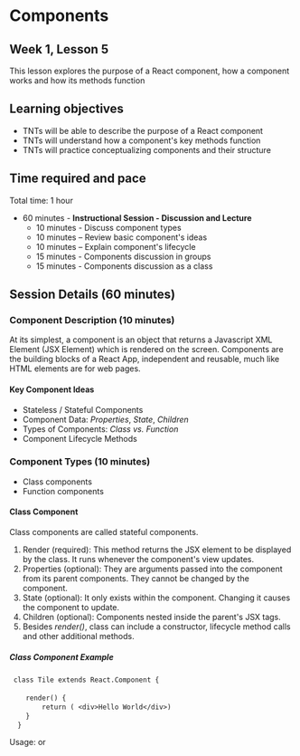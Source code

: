 # Components

## Week 1, Lesson 5

This lesson explores the purpose of a React component, how a component works and how its methods function

## Learning objectives

- TNTs will be able to describe the purpose of a React component
- TNTs will understand how a component's key methods function
- TNTs will practice conceptualizing components and their structure

## Time required and pace

Total time: 1 hour

- 60 minutes - **Instructional Session - Discussion and Lecture**
  - 10 minutes - Discuss component types
  - 10 minutes – Review basic component's ideas
  - 10 minutes – Explain component's lifecycle
  - 15 minutes - Components discussion in groups
  - 15 minutes - Components discussion as a class

## Session Details (60 minutes)

### Component Description (10 minutes)

At its simplest, a component is an object that returns a Javascript XML Element (JSX Element) which is rendered on the screen. Components are the building blocks of a React App, independent and reusable, much like HTML elements are for web pages.

#### Key Component Ideas

- Stateless / Stateful Components
- Component Data: _Properties_, _State_, _Children_
- Types of Components: _Class vs. Function_
- Component Lifecycle Methods

### Component Types (10 minutes)

- Class components
- Function components

#### Class Component

Class components are called stateful components.

1. Render (required): This method returns the JSX element to be displayed by the class. It runs whenever the component's view updates.
2. Properties (optional): They are arguments passed into the component from its parent components. They cannot be changed by the component.
3. State (optional): It only exists within the component. Changing it causes the component to update.
4. Children (optional): Components nested inside the parent's JSX tags.
5. Besides _render()_, class can include a constructor, lifecycle method calls and other additional methods.

##### Class Component Example

     class Tile extends React.Component {

        render() {
            return ( <div>Hello World</div>)
        }
      }

Usage: <Title></Title> or <Title />

##### Stateful Component With Props 

     class Tile extends React.Component {

          // Constructor
          constructor(props) {
              super(props)
              this.state = {
                  size: props.width * props.height
              }
          }
          
          render() {
              return ( <div>This is tile {this.props.name} with ID {this.props.id} of size {this.state.size} </div>)
          }
      }

Usage: <Title name="a name" id="an id" width="15" height="30" />

##### Rendering Other Components in a Component

    import React, { Component } from "react"
    import { Header } from "./Header"
    import { PhotoGrid } from "./PhotoGrid"

    // Assume each import is a separate component that was built
    // Homepage will render Header and PhotoGrid

    class HomePage extends React.Component {

        render() {
            return (
                <div id="home-page-container">
                  <Header/>
                  <PhotoGrid numberOfPhotos={5} />
                </div>
            )
        }
     }

Usage: `<Homepage/>`

#### Function Component

Function components are called stateless components.

1. Originally simple, stateless components; expected to return the JSX element to be displayed.
2. Properties (optional): These arguments are passed in from the component's parent similarly to passing parameters to a function. They cannot be changed in the component.
3. UseState: A hook function that permits to provide a state to a function component. It returns a state variable, giving function components a way to manipulate a state the way class components do.

#### Function Components Examples (two common syntax - with and without lambda function)

##### A. Standard Function Syntax

    function App(props) {

        return <div><h1>My App</h1> <Tile/></div>

    }

##### B. Lambda Function (Arrow Function) Syntax

    let App = (props) => <div><h1>My App</h1> <Tile/></div>

### LifeCycle Methods (10 minutes)

Every component has *lifecycle methods*. They specify the behavior of the component when it goes through a phase of its lifecycle - when the compoenent is constructed or dismissed. Examples of phases could be: when the component is just about to render on the screen, when it has rendered on the screen, or when it is updated/modified in response to a change.

These methods are: *componenetDidMount*, *componenetDidUpdate*, *componentWillUnmount*. For example, componentDidMount is executed just after the React Component is mounted on the DOM.

![Life Cycle Diagram](images/Lifecycle-methods.png)

Source: [https://projects.wojtekmaj.pl/react-lifecycle-methods-diagram/](https://projects.wojtekmaj.pl/react-lifecycle-methods-diagram/)

#### Stateful Component With Props and Common Lifecycle Method

     class Tile extends React.Component {

          // This is called 1st
          constructor(props) {
              super(props)
              this.state = {
                  size: props.width * props.height
              }
          }
          
          // This is called 3rd
          componentDidMount() {
              //Do stuff here after component is mounted in DOM tree
          }
          
          //this is called 5th
          componentDidUpdate() {
              //Do stuff here after component state has changed in DOM tree
              //Ex: this.setState({size: 0})
          }
          
          //this is called 7th
          componentWillUnmount() {
              //Do stuff here after component is unmounted
              //Could be cleanup or service calls
              //Ex: log("User destroyed the tile. Maybe it's alive somewhere else")
              //Ex: this.database.tileDestroyed(userId, Date.now())
          }

          // During first pass this is called 2nd
          // Dduring second pass (after componentDidMount), it is called 4th
          // After an update, this is called 6th
          render() {
              return ( <div>This is tile {this.props.name} with ID {this.props.id} of size {this.state.size} </div>)
          }
      }
      
### Session Discussion (30 minutes | 15 minutes in groups, 15 minutes as a class)

In your team channels, discuss the following; be prepared to share an insight or example with the class. Keep in mind the following:

- Investigate a couple of websites you use regularly; be prepared to share some good candidates for Views and Components that you identified in the websites.

- Think about examples from your experience where you have built up a larger thing from smaller pieces. Can you make an analogy that reflects a stateless Component? a stateful Component? a reusable Component?

- As a group, imagine your daily schedule and activities as a set of components, e.g., Wake up, Exercise, Breakfast, .... Group the schedule under the following areas to present:
  - **Stateless** and **stateful** components
  - Component **properties** vs. **state**
  - **Re-usable** components
  - Components made up of other components (**composition**)

### Stretch Exercise Setup - MyTNT App (15 minutes)

- Identify components and composition: Tile, Card, Item in the [MyTNT App](https://github.com/tnt-summer-academy/Exercises/tree/main/Week_2/ENG2.1-myTNT) layout

![completed MyTNT App layout](https://github.com/tnt-summer-academy/Curriculum/blob/main/Week%201/images/MyTNT-component-model.png)

<!-- - Review GitHub process: Clone•Branch•Commit•Push•Pull Request -->

- Explore Code
  - Identify Function and Class Components, props, state, and children
  - Examine the Properties and State
  - Examine the use of the state value **count** in the _Counter_ component and **map** function
  - Review HTML/CSS including `<ul>`, `<li>` and `<a>` elements

## Stretch

* Use pair programming in Live Share to complete the [_My TNT_ Exercise](https://github.com/tnt-summer-academy/Exercises/tree/main/Week_2/ENG2.1-myTNT)

* Push your work to GitHub <!-- and submit a Pull Request (one per pair)-->

* Continue coding on the _My TNT_ Exercise Stretch Goals (See Exercises)

* Explore the purpose of React components, how to identify them and why they are used

## Resources

- Read [this short chapter](https://leanpub.com/reactjsforthevisuallearner/read#leanpub-auto-chapter-2--what-is-react-and-why-is-it-cool) (Chapter 2) describing the way React uses Component to create website Views.
- [Rubber Duck Debugging](https://en.wikipedia.org/wiki/Rubber_duck_debugging)
- [VS Code Live Share Extension for Pair Programming](https://marketplace.visualstudio.com/items?itemName=MS-vsliveshare.vsliveshare-pack)
